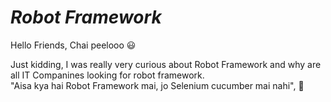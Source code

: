 # _Robot Framework_

Hello Friends, Chai peelooo :smiley:

Just kidding, I was really very curious about Robot Framework and why are all IT Companines looking for robot framework.\
"Aisa kya hai Robot Framework mai, jo Selenium cucumber mai nahi", :thinking:
